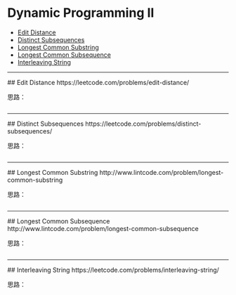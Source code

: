 # Dynamic Programming II

- [Edit Distance](#edit-distance)
- [Distinct Subsequences](#distinct-subsequences)
- [Longest Common Substring](#longest-common-substring)
- [Longest Common Subsequence](#longest-common-subsequence)
- [Interleaving String](#interleaving-string)

<hr />
## Edit Distance
https://leetcode.com/problems/edit-distance/

思路：  

``` java

```

<hr />
## Distinct Subsequences
https://leetcode.com/problems/distinct-subsequences/

思路：  

``` java

```

<hr />
## Longest Common Substring
http://www.lintcode.com/problem/longest-common-substring

思路：  

``` java

```

<hr />
## Longest Common Subsequence
http://www.lintcode.com/problem/longest-common-subsequence

思路：  

``` java

```

<hr />
## Interleaving String
https://leetcode.com/problems/interleaving-string/

思路：  

``` java

```